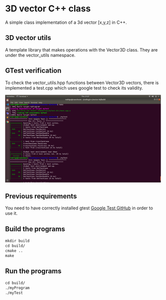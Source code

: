 # 3D vector C++ class
A simple class implementation of a 3d vector [x,y,z] in C++.

## 3D vector utils
A template library that makes operations with the Vector3D class. They are under the vector_utils namespace.  

## GTest verification
To check the vector_utils.hpp functions between Vector3D vectors, there is implemented a test.cpp which uses google test to check its validity.

![gtest](img/tests.png)

## Previous requirements
You need to have correctly installed gtest [Google Test GitHub](https://github.com/google/googletest) in order to use it.

## Build the programs 
```
mkdir build
cd build/
cmake ..
make
```

## Run the programs
```
cd build/
./myProgram
./myTest
```

